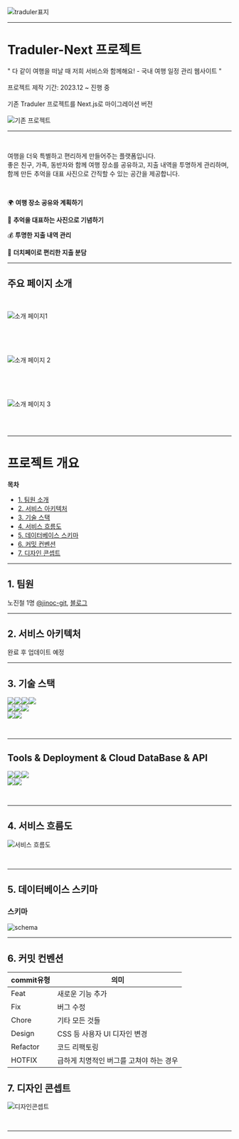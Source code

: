 ![traduler표지](https://github.com/jinoc-git/traduler-project/assets/108923582/dfd57ebb-ca10-44eb-8857-33129e32a032)

---

# Traduler-Next 프로젝트

" 다 같이 여행을 떠날 때 저희 서비스와 함께해요! - 국내 여행 일정 관리 웹사이트 "<br/>
<br/>
프로젝트 제작 기간: 2023.12 ~ 진행 중<br/>
<br/>
기존 Traduler 프로젝트를 Next.js로 마이그레이션 버전<br/>
<br/>
![기존 프로젝트](https://github.com/jinoc-git/traduler-project)

---

<br/>

여행을 더욱 특별하고 편리하게 만들어주는 플랫폼입니다. <br/>
좋은 친구, 가족, 동반자와 함께 여행 장소를 공유하고, 지출 내역을 투명하게 관리하며,<br/>
함께 만든 추억을 대표 사진으로 간직할 수 있는 공간을 제공합니다. <br/>

<br/>

🌍 **여행 장소 공유와 계획하기**

📸 **추억을 대표하는 사진으로 기념하기**

💰 **투명한 지출 내역 관리**

🤝 **더치페이로 편리한 지출 분담**

---

## 주요 페이지 소개

<br/>

![소개 페이지1](https://github.com/jinoc-git/traduler-project/assets/108923582/12e3bfc5-65a8-415a-bd42-a0c2d717ebcf)

<br/>
<br/>
<br/>

![소개 페이지 2](https://github.com/jinoc-git/traduler-project/assets/108923582/d8001fd4-4c58-4132-a2ab-94b299b14827)

<br/>
<br/>
<br/>

![소개 페이지 3](https://github.com/jinoc-git/traduler-project/assets/108923582/2c701aeb-0071-4bc8-9e91-c883fe507458)

<br/>
<br/>

---

# 프로젝트 개요

**목차**

- [1. 팀원 소개](#1-팀원)
- [2. 서비스 아키텍처](#2-서비스-아키텍처)
- [3. 기술 스택](#3-기술-스택)
- [4. 서비스 흐름도](#4-서비스-흐름도)
- [5. 데이터베이스 스키마](#5-데이터베이스-스키마)
- [6. 커밋 컨벤션](#6-커밋-컨벤션)
- [7. 디자인 콘셉트](#7-디자인-콘셉트)

---

## 1. 팀원

노진철 1명 [@jinoc-git](https://github.com/jinoc-git), [블로그](https://jinoc.tistory.com/)

---

## 2. 서비스 아키텍처

<!-- ![아키텍처](https://github.com/jinoc-git/traduler-project/assets/108923582/b803a94a-24d1-4320-8db4-65d5a334411a) -->

완료 후 업데이트 예정

---

## 3. 기술 스택

<img src="https://img.shields.io/badge/typescript-3178C6?style=for-the-badge&logo=typescript&logoColor=white"><img src="https://img.shields.io/badge/javascript-F7DF1E?style=for-the-badge&logo=javascript&logoColor=white"><img src="https://img.shields.io/badge/react-61DAFB?style=for-the-badge&logo=react&logoColor=white"><img src="https://img.shields.io/badge/next-000000?style=for-the-badge&logo=nextdotjs&logoColor=white"/> <br/>
<img src="https://img.shields.io/badge/reactquery-FF4154?style=for-the-badge&logo=reactquery&logoColor=white"><img src="https://img.shields.io/badge/eslint-4B32C3?style=for-the-badge&logo=eslint&logoColor=white"><img src="https://img.shields.io/badge/prettier-F7B93E?style=for-the-badge&logo=prettier&logoColor=white"> <br/>
<img src="https://img.shields.io/badge/tailwindcss-06B6D4?style=for-the-badge&logo=tailwindcss&logoColor=white"><img src="https://img.shields.io/badge/pwa-5A0FC8?style=for-the-badge&logo=pwa&logoColor=white">

<br/>

---

## Tools & Deployment & Cloud DataBase & API

<img src="https://img.shields.io/badge/supabase-3FCF8E?style=for-the-badge&logo=supabase&logoColor=white"><img src="https://img.shields.io/badge/figma-F24E1E?style=for-the-badge&logo=figma&logoColor=black"><img src="https://img.shields.io/badge/github-181717?style=for-the-badge&logo=github&logoColor=white"> <br/>
<img src="https://img.shields.io/badge/kakaoMap-FFCD00?style=for-the-badge&logo=kakao&logoColor=white"><img src="https://img.shields.io/badge/kakaoNavi-black?style=for-the-badge&logo=kakao&logoColor=FFCD00">

<br/>

---

## 4. 서비스 흐름도

![서비스 흐름도](https://github.com/jinoc-git/traduler-project/assets/108923582/e086f257-be13-4037-83c0-b6d853c793d3)

<br/>

---

## 5. 데이터베이스 스키마

### 스키마

![schema](https://github.com/jinoc-git/traduler-project/assets/108923582/b0f7c4fd-aae2-438e-aea1-856790f5d954)

---

## 6. 커밋 컨벤션

| **commit유형** | **의미**                                |
| -------------- | --------------------------------------- |
| Feat           | 새로운 기능 추가                        |
| Fix            | 버그 수정                               |
| Chore          | 기타 모든 것들                          |
| Design         | CSS 등 사용자 UI 디자인 변경            |
| Refactor       | 코드 리팩토링                           |
| HOTFIX         | 급하게 치명적인 버그를 고쳐야 하는 경우 |

## 7. 디자인 콘셉트

![디자인콘셉트](https://github.com/jinoc-git/traduler-project/assets/108923582/9c7a7c45-4cf8-48be-acd4-235e37251b2b)

<br/>

---
